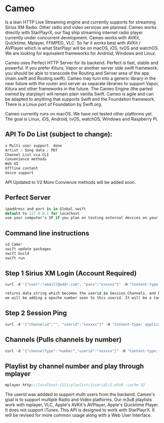 # Cameo

Is a lean HTTP Live Streaming engine and currently supports for streaming Sirius XM Radio. Other radio and video services are planned. Cameo works directly with StarPlayrX, our flag ship streaming internet radio player currently under concurrent development. Cameo works with AVKit, Quicktime, Mplayer, FFMPEG, VLC. So far it works best with AVKit / AVPlayer which is what StarPlayr will be on macOS, iOS, tvOS and watchOS.  We are looking for equivalent frameworks for Android, Windows and Linux.

Cameo uses Perfect HTTP Server for its backend. Perfect is fast, stable and powerful. If you prefer Kitura, Vapor or another server side swift framework, you should be able to transcode the Routing and Server area of the app (main.swift and Routing.swift). Cameo may turn into a generic library in the near future with the router and server as separate libraries to support Vapor, Kitura and other frameworks in the future. The Cameo Engine (the parted owned by starplayr) will remain plain vanilla Swift. Cameo is agile and can be adapted to anything that supports Swift and the Foundaiton framework. There is a Linux port of Foundation by Swift.org.

Cameo currently runs on macOS. We have not tested other platforms yet. The goal is Linux, iOS, Android, tvOS, watchOS, Windows and Raspberry Pi.

## API To Do List (subject to change):
```swift
x Multi user support. done
Artist / Song data / PDT
Channel List via CLI
Convenience methods
Web UI
Offline content
Voice support
```

API Updated to V2
More Convience methods will be added soon.

## Perfect Server
```swift
ipaddress and port is in Global.swift
default to 127.0.0.1 for localhost
use your computer's IP if you plan on testing external devices on your LAN like iOS.
```

## Command line instructions
```swift
cd Camo*
swift update packages
swift build
swift run
```

## Step 1 Sirius XM Login (Account Required)
```swift
curl -d '{"user":"emaill@addr.com", "pass":"xxxxxx"}' -H "Content-type: application/json" -X POST http://localhost:1111/api/v2/login

returns data string which becomes the userid in Session,Channels, and Playlist calls.
we will be adding a epoche number soon to this userid. It will be a tad long, but its management will all be handled through StarPlayrX or equvilant. We may add in the option to assign your own UserID at login to simplify the process. We chose not to use the user's email address for the userid for security purposes.  
```

## Step 2 Session Ping
```swift
curl -d '{"channelid":"", "userid":"xxxxxx"}' -H "Content-type: application/json" -X POST http://localhost:1111/api/v2/session
```

## Channels (Pulls channels by number)
```swift
curl -d '{"channelType":"number","userid":"xxxxxx"}' -H "Content-type: application/json" -X POST http://localhost:1111/api/v2/channels
```

## Playlist by channel number and play through mplayer
```swift
mplayer http://localhost:1111/playlist/{userid}/2.m3u8 -cache 32
```

The userid was addded to support multi users from the backend. Cameo's goal is to support multiple Radio and Video platforms.
Our m3u8 playlists work with mplayer, VLC, Apple's AVKit's AVPlayer, Apple's Quicktime Player. It does not support iTunes. This API is designed to work with StarPlayrX. It will be revised for more common usage along with a Web User Interface.
